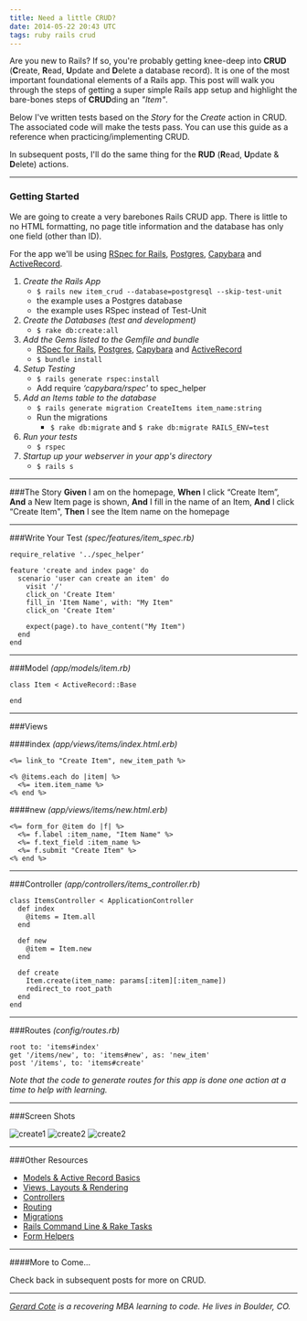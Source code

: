 ```yaml
---
title: Need a little CRUD?
date: 2014-05-22 20:43 UTC
tags: ruby rails crud
---
```


Are you new to Rails? If so, you're probably getting knee-deep into __CRUD__ (**C**reate, **R**ead, **U**pdate and **D**elete a database record). It is one of the most important foundational elements of a Rails app. This post will walk you through the steps of getting a super simple Rails app setup and highlight the bare-bones steps of **CRUD**ding an *"Item"*.

Below I've written tests based on the *Story* for the *Create* action in CRUD. The  associated code will make the tests pass. You can use this guide as a reference when practicing/implementing CRUD.

In subsequent posts, I'll do the same thing for the **RUD** (**R**ead, **U**pdate & **D**elete) actions.

---
### Getting Started
We are going to create a very barebones Rails CRUD app. There is little to no HTML formatting, no page title information and the database has only one field (other than ID).

For the app we'll be using [RSpec for Rails](https://rubygems.org/gems/rspec-rails), [Postgres](https://rubygems.org/gems/pg), [Capybara](https://rubygems.org/gems/capybara) and [ActiveRecord](https://rubygems.org/gems/activerecord).


1. *Create the Rails App*
    - `$ rails new item_crud --database=postgresql --skip-test-unit`
    - the example uses a Postgres database
    - the example uses RSpec instead of Test-Unit
2. *Create the Databases (test and development)*
    - `$ rake db:create:all`
3. *Add the Gems listed to the Gemfile and bundle*
    - [RSpec for Rails](https://rubygems.org/gems/rspec-rails), [Postgres](https://rubygems.org/gems/pg), [Capybara](https://rubygems.org/gems/capybara) and [ActiveRecord](https://rubygems.org/gems/activerecord)
    - `$ bundle install`
4. *Setup Testing*
    - `$ rails generate rspec:install`
    - Add require *‘capybara/rspec'* to spec_helper
5. *Add an Items table to the database*
    - `$ rails generate migration CreateItems item_name:string`
    - Run the migrations
      - `$ rake db:migrate` and `$ rake db:migrate RAILS_ENV=test`
6. *Run your tests*
    - `$ rspec`
7. *Startup up your webserver in your app's directory*
    - `$ rails s`

---

###The Story
**Given** I am on the homepage, **When** I click “Create Item”, **And** a New Item page is shown, **And** I fill in the name of an Item, **And** I click “Create Item", **Then** I see the Item name on the homepage

---

###Write Your Test
*(spec/features/item_spec.rb)*

    require_relative '../spec_helper‘

    feature 'create and index page' do
      scenario 'user can create an item' do
        visit '/'
        click_on 'Create Item'
        fill_in 'Item Name', with: "My Item"
        click_on 'Create Item'

        expect(page).to have_content("My Item")
      end
    end
---
###Model
*(app/models/item.rb)*

    class Item < ActiveRecord::Base

    end
---
###Views

####index
*(app/views/items/index.html.erb)*

    <%= link_to "Create Item", new_item_path %>

    <% @items.each do |item| %>
      <%= item.item_name %>
    <% end %>

####new
*(app/views/items/new.html.erb)*

    <%= form_for @item do |f| %>
      <%= f.label :item_name, "Item Name" %>
      <%= f.text_field :item_name %>
      <%= f.submit "Create Item" %>
    <% end %>
---
###Controller
*(app/controllers/items_controller.rb)*

    class ItemsController < ApplicationController
      def index
        @items = Item.all
      end

      def new
        @item = Item.new
      end

      def create
        Item.create(item_name: params[:item][:item_name])
        redirect_to root_path
      end
    end
---
###Routes
*(config/routes.rb)*

    root to: 'items#index'
    get '/items/new', to: 'items#new', as: 'new_item'
    post '/items', to: 'items#create'

*Note that the code to generate routes for this app is done one action at a time to help with learning.*

---
###Screen Shots

![create1](http://www.mjcomm.net/downloads/gschool/blog/item_crud_create.jpg)
![create2](http://www.mjcomm.net/downloads/gschool/blog/item_crud_create_form.jpg)
![create2](http://www.mjcomm.net/downloads/gschool/blog/item_crud_create_index.jpg)

---
###Other Resources


-  [Models & Active Record Basics](http://guides.rubyonrails.org/active_record_basics.html)
-  [Views, Layouts & Rendering](http://guides.rubyonrails.org/layouts_and_rendering.html)
-  [Controllers](http://guides.rubyonrails.org/action_controller_overview.html)
-  [Routing](http://guides.rubyonrails.org/routing.html )
-  [Migrations](http://guides.rubyonrails.org/migrations.html)
-  [Rails Command Line & Rake Tasks](http://guides.rubyonrails.org/command_line.html)
-  [Form Helpers](http://guides.rubyonrails.org/form_helpers.html)

---
####More to Come...

Check back in subsequent posts for more on CRUD.

---


*[Gerard Cote](mailto:grcote@gmail.com) is a recovering MBA learning to code. He lives in Boulder, CO.*

